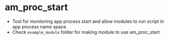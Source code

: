 # am_proc_start

- Tool for monitoring app process start and allow modules to run script in app process name space.
- Check `example_module` folder for making module to use am_proc_start
